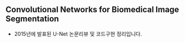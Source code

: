 ## Convolutional Networks for Biomedical Image Segmentation  
- 2015년에 발표된 U-Net 논문리뷰 및 코드구현 정리입니다.
